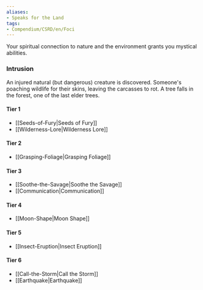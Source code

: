 ```yaml
---  
aliases:  
- Speaks for the Land  
tags:  
- Compendium/CSRD/en/Foci  
---
```

  
Your spiritual connection to nature and the environment grants you mystical abilities.  
 ### Intrusion  
An injured natural (but dangerous) creature is discovered. Someone's poaching wildlife for their skins, leaving the carcasses to rot. A tree falls in the forest, one of the last elder trees.
  
#### Tier 1  
* [[Seeds-of-Fury|Seeds of Fury]]  
* [[Wilderness-Lore|Wilderness Lore]]  
#### Tier 2  
  
* [[Grasping-Foliage|Grasping Foliage]]  
#### Tier 3  
  
  - [[Soothe-the-Savage|Soothe the Savage]]  
  - [[Communication|Communication]]  
#### Tier 4  
  
* [[Moon-Shape|Moon Shape]]  
#### Tier 5  
  
* [[Insect-Eruption|Insect Eruption]]  
#### Tier 6  
  
  - [[Call-the-Storm|Call the Storm]]  
  - [[Earthquake|Earthquake]]  
